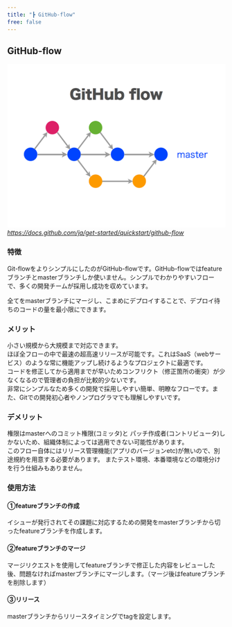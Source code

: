 ```yaml
---
title: "┣ GitHub-flow"
free: false
---
```


## GitHub-flow

![](/images/books/497459787cb294/githubflow.png)
*https://docs.github.com/ja/get-started/quickstart/github-flow*

### 特徴

Git-flowをよりシンプルにしたのがGitHub-flowです。GitHub-flowではfeatureブランチとmasterブランチしか使いません。シンプルでわかりやすいフローで、多くの開発チームが採用し成功を収めています。

全てをmasterブランチにマージし、こまめにデプロイすることで、デプロイ待ちのコードの量を最小限にできます。

### メリット

小さい規模から大規模まで対応できます。  
ほぼ全フローの中で最速の超高速リリースが可能です。これはSaaS（webサービス）のような常に機能アップし続けるようなプロジェクトに最適です。  
コードを修正してから適用までが早いためコンフリクト（修正箇所の衝突）が少なくなるので管理者の負担が比較的少ないです。  
非常にシンプルなため多くの開発で採用しやすい簡単、明瞭なフローです。また、Gitでの開発初心者やノンプログラマでも理解しやすいです。

### デメリット

権限はmasterへのコミット権限(コミッタ)と パッチ作成者(コントリビュータ)しかないため、組織体制によっては適用できない可能性があります。  
このフロー自体にはリリース管理機能(アプリのバージョンetc)が無いので、別途規約を用意する必要があります。
またテスト環境、本番環境などの環境分けを行う仕組みもありません。

### 使用方法

#### ①featureブランチの作成

イシューが発行されてその課題に対応するための開発をmasterブランチから切ったfeatureブランチを作成します。

#### ②featureブランチのマージ

マージリクエストを使用してfeatureブランチで修正した内容をレビューした後、問題なければmasterブランチにマージします。（マージ後はfeatureブランチを削除します）

#### ③リリース

masterブランチからリリースタイミングでtagを設定します。
